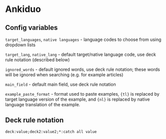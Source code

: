 # Ankiduo

## Config variables

`target_languages`, `native languages` - language codes to choose from using dropdown lists

`target_lang`, `native_lang` - default target/native language code, use deck rule notation (described below)

`ignored_words` - default ignored words, use deck rule notation; these words will be ignored when searching (e.g. for example articles)

`main_field` - default main field, use deck rule notation

`example_paste_format` - format used to paste examples, `{tl}` is replaced by target language version of the example, and `{nl}` is replaced by native language translation of the example.

## Deck rule notation
```
deck:value;deck2:value2;*:catch all value
```
